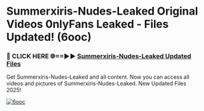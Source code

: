 # Summerxiris-Nudes-Leaked Original Videos 0nlyFans Leaked - Files Updated! (6ooc)

<h3>🔴 CLICK HERE 🌐==►► <a href="https://tinyurl.com/yc6ubb5a" rel="nofollow">Summerxiris-Nudes-Leaked Updated Files</a></h3>

Get Summerxiris-Nudes-Leaked and all content. Now you can access all videos and pictures of Summerxiris-Nudes-Leaked. New Updated Files 2025!

[![6ooc](https://i.imgur.com/7eu0CRL.gif)](https://tinyurl.com/yc6ubb5a)
